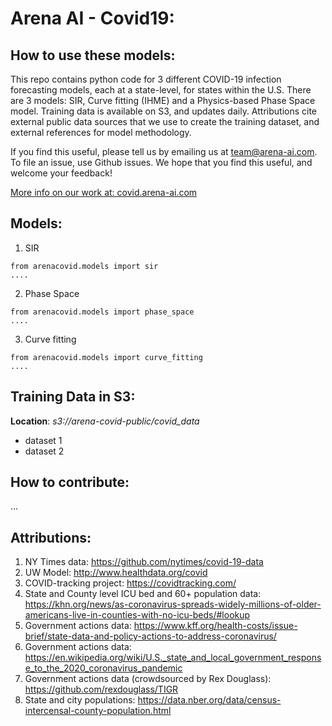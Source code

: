 # Arena AI - Covid19:
 
 ## How to use these models:
 This repo contains python code for 3 different COVID-19 infection forecasting models, each at a state-level, for states within the U.S. There are 3 models: SIR, Curve fitting (IHME) and a Physics-based Phase Space model. Training data is available on S3, and updates daily. Attributions cite external public data sources that we use to create the training dataset, and external references for model methodology. 

 If you find this useful, please tell us by emailing us at team@arena-ai.com. To file an issue, use Github issues. We hope that you find this useful, and welcome your feedback!

[More info on our work at: covid.arena-ai.com](https://covid.arena-ai.com) 
 ## Models:
 1. SIR
```
from arenacovid.models import sir
....
```
 2. Phase Space
```
from arenacovid.models import phase_space
....
```
 3. Curve fitting
```
from arenacovid.models import curve_fitting
....
```
 ## Training Data in S3:
 **Location**: _s3://arena-covid-public/covid_data_
- dataset 1
- dataset 2

## How to contribute:
...

## Attributions:

1. NY Times data: https://github.com/nytimes/covid-19-data
2. UW Model: http://www.healthdata.org/covid
3. COVID-tracking project: https://covidtracking.com/
4. State and County level ICU bed and 60+ population data: https://khn.org/news/as-coronavirus-spreads-widely-millions-of-older-americans-live-in-counties-with-no-icu-beds/#lookup
5. Government actions data: https://www.kff.org/health-costs/issue-brief/state-data-and-policy-actions-to-address-coronavirus/
6. Government actions data: https://en.wikipedia.org/wiki/U.S._state_and_local_government_response_to_the_2020_coronavirus_pandemic
7. Government actions data (crowdsourced by Rex Douglass): https://github.com/rexdouglass/TIGR 
8. State and city populations: https://data.nber.org/data/census-intercensal-county-population.html



